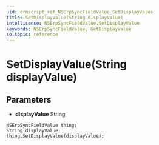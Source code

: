 ```yaml
---
uid: crmscript_ref_NSErpSyncFieldValue_SetDisplayValue
title: SetDisplayValue(String displayValue)
intellisense: NSErpSyncFieldValue.SetDisplayValue
keywords: NSErpSyncFieldValue, GetDisplayValue
so.topic: reference
---
```


# SetDisplayValue(String displayValue)

## Parameters

* **displayValue** String

```crmscript
NSErpSyncFieldValue thing;
String displayValue;
thing.SetDisplayValue(displayValue);
```


